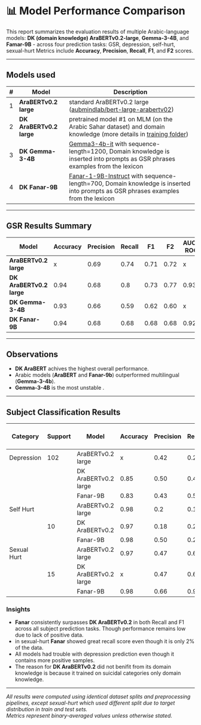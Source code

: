 # 📊 Model Performance Comparison

This report summarizes the evaluation results of multiple Arabic-language models: **DK (domain knowledge) AraBERTv0.2-large**, **Gemma-3-4B**, and **Famar-9B** - across four  prediction tasks: GSR, depression, self-hurt, sexual-hurt
Metrics include **Accuracy**, **Precision**, **Recall**, **F1**, and **F2** scores.

---
## Models used

|#| Model                    | Description |
|-|--------------------------|-------|
|1|**AraBERTv0.2 large**    |standard AraBERTv0.2 large ([aubmindlab/bert-large-arabertv02](https://huggingface.co/aubmindlab/bert-large-arabertv02))|
|2|**DK AraBERTv0.2 large** | pretrained model #1 on MLM (on the Arabic Sahar dataset) and domain knowledge (more details in [training folder](https://github.com/AyalSwaid/Mental-Health-models-Arabic/tree/main/Models/Classifiers/GSR%20Predeiction%20-%20Help%20Seeker%20Only/Training%20Code))|
|3|**DK Gemma-3-4B**        | [Gemma3-4b-it](https://huggingface.co/google/gemma-3-4b-it) with sequence-length=1200, Domain knowledge is inserted into prompts as GSR phrases examples from the lexicon|
|4|**DK Fanar-9B**          | [Fanar-1-9B-Instruct](QCRI/Fanar-1-9B-Instruct) with sequence-length=700, Domain knowledge is inserted into prompts as GSR phrases examples from the lexicon|
---

## GSR Results Summary

| Model          | Accuracy | Precision | Recall | F1  | F2 | AUC-ROC  |
|----------------|-----------|------------|--------|-----|----------|-----|
| **AraBERTv0.2 large**         | x | 0.69 | 0.74 | 0.71 | 0.72 | x |
| **DK AraBERTv0.2 large**      | 0.94 | 0.68 | 0.8 | 0.73 | 0.77 | 0.93 |
| **DK Gemma-3-4B**                | 0.93 | 0.66 | 0.59 | 0.62 | 0.60 | x |
| **DK Fanar-9B**                  | 0.94 | 0.68 | 0.68 | 0.68 | 0.68 | 0.92 |
---

## Observations

- **DK AraBERT** achives the highest overall performance.  
- Arabic models (**AraBERT** and **Fanar-9b**) outperformed multilingual (**Gemma-3-4b**).  
- **Gemma-3-4B** is the most unstable .

---

## Subject Classification Results

| Category | Support | Model | Accuracy | Precision | Recall | F1  | F2  | ROC-AUC |
|----------|---------|--------|-----------|------------|--------|-----|----------|-----|
| Depression  | 102  | AraBERTv0.2 large | x | 0.42 | 0.24 | 0.311 | 0.26 | x |
|             |      | DK AraBERTv0.2 large     | 0.85 | 0.50 | 0.44 | 0.46 | 0.45 | 0.82 |
|             |      | Fanar-9B     | 0.83 | 0.43 | 0.52 | 0.47 | 0.50 | x |
|  Self Hurt  |      | AraBERTv0.2 large     | 0.98 | 0.2 | 0.1 | 0.13 | 0.11 | x |
|             |  10  | DK AraBERTv0.2 | 0.97 | 0.18 | 0.2 | 0.19 | 0.19 | 0.89 |
|             |      | Fanar-9B     | 0.98 | 0.50 | 0.2 | 0.28 | 0.22 | x |
| Sexual Hurt |      | AraBERTv0.2 large     | 0.97 | 0.47 | 0.6 | 0.52 | 0.57 | x |
|             |  15  | DK AraBERTv0.2 large | x | 0.47 | 0.66 | 0.55 | 0.61 | x |
|             |      | Fanar-9B     | 0.98 | 0.66 | 0.93 | 0.77 | 0.86 | x |

### Insights
- **Fanar** consistently surpasses **DK AraBERTv0.2** in both Recall and F1 across all subject prediction tasks. Though performance remains low due to lack of positive data.
- in sexual-hurt **Fanar** showed great recall score even though it is only 2% of the data.
- All models had trouble with depression prediction even though it contains more positive samples.
- The reason for **DK AraBERTv0.2** did not benifit from its domain knowledge is because it trained on suicidal categories only domain knowledge.


---

*All results were computed using identical dataset splits and preprocessing pipelines, except sexual-hurt which used different split due to target distribution in train and test sets.  
Metrics represent binary-averaged values unless otherwise stated.*










